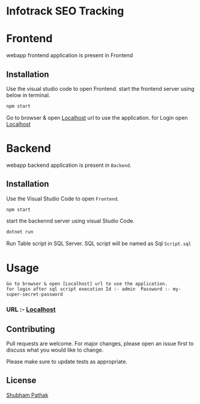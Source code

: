 # Infotrack SEO Tracking

# Frontend
webapp frontend application is present in Frontend

## Installation

Use the visual studio code to open Frontend.
start the frontend server using below in terminal.

```bash
npm start
```
Go to browser & open [Localhost](http://localhost:4200/seotracking) url to use the application.
for Login open [Localhost](http://localhost:4200/login)

# Backend
webapp backend application is present in `Backend`.

## Installation

Use the Visual Studio Code to open `Frontend`.
```bash
npm start 
```
start the backennd server using visual Studio Code.
```bash
dotnet run 
```

Run Table script in SQL Server.
SQL script will be named as Sql `Script.sql`

# Usage

```node
Go to browser & open [Localhost] url to use the application.
for login after sql script execution Id :- admin  Password :- my-super-secret-password
```
### URL :- [Localhost](http://localhost:4200/seotracking)


## Contributing

Pull requests are welcome. For major changes, please open an issue first
to discuss what you would like to change.

Please make sure to update tests as appropriate.

## License

[Shubham Pathak](#)
